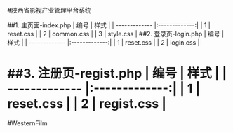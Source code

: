 #陕西省影视产业管理平台系统

##1. 主页面-index.php
| 编号        | 样式         |
| ------------- |:-------------:|
| 1 | reset.css |
| 2 | common.css |
| 3 | style.css |
##2. 登录页-login.php
| 编号        | 样式         |
| ------------- |:-------------:|
| 1 | reset.css |
| 2 | login.css |

##3. 注册页-regist.php
| 编号        | 样式         |
| ------------- |:-------------:|
| 1 | reset.css |
| 2 | regist.css |
=======
#WesternFilm
